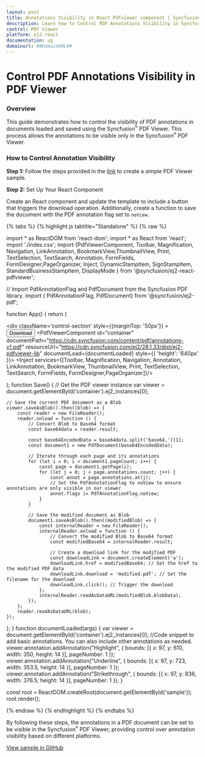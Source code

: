 ```yaml
---
layout: post
title: Annotations Visibility in React Pdfviewer component | Syncfusion
description: Learn how to Control PDF Annotations Visibility in Syncfusion React Pdfviewer component of Syncfusion Essential JS 2 and more.
control: PDF Viewer
platform: ej2-react
documentation: ug
domainurl: ##DomainURL##
---
```


# Control PDF Annotations Visibility in PDF Viewer

### Overview

This guide demonstrates how to control the visibility of PDF annotations in documents loaded and saved using the Syncfusion<sup style="font-size:70%">&reg;</sup> PDF Viewer. This process allows the annotations to be visible only in the Syncfusion<sup style="font-size:70%">&reg;</sup> PDF Viewer.

### How to Control Annotation Visibility

**Step 1:** Follow the steps provided in the [link](https://ej2.syncfusion.com/angular/documentation/pdfviewer/getting-started/) to create a simple PDF Viewer sample.


**Step 2:**  Set Up Your React Component

Create an React component and update the template to include a button that triggers the download operation. Additionally, create a function to save the document with the PDF annotation flag set to `noView`.

{% tabs %}
{% highlight js tabtitle="Standalone" %}
{% raw %} 

import * as ReactDOM from 'react-dom';
import * as React from 'react';
import './index.css';
import {PdfViewerComponent, Toolbar, Magnification, Navigation, LinkAnnotation, BookmarkView,ThumbnailView, Print, TextSelection, TextSearch, Annotation, FormFields, FormDesigner,PageOrganizer, Inject, DynamicStampItem, SignStampItem, StandardBusinessStampItem, DisplayMode
} from '@syncfusion/ej2-react-pdfviewer';

// Import PdfAnnotationFlag and PdfDocument from the Syncfusion PDF library. 
import { PdfAnnotationFlag, PdfDocument} from '@syncfusion/ej2-pdf';

function App() {
    return (<div>
    <div className='control-section' style={{marginTop: '50px'}} >
    <button onClick={Save}>Download</button>
        <PdfViewerComponent id="container" documentPath="https://cdn.syncfusion.com/content/pdf/annotations-v1.pdf"
        resourceUrl="https://cdn.syncfusion.com/ej2/28.1.33/dist/ej2-pdfviewer-lib" documentLoad={documentLoaded} style={{ 'height': '640px' }}>
            <Inject services={[Toolbar, Magnification, Navigation, Annotation, LinkAnnotation, BookmarkView, ThumbnailView, Print, TextSelection, TextSearch, FormFields, FormDesigner,PageOrganizer]}/>
        </PdfViewerComponent>
    </div>
</div>);
function Save() {
    // Get the PDF viewer instance
    var viewer = document.getElementById('container').ej2_instances[0];
    
    // Save the current PDF document as a Blob
    viewer.saveAsBlob().then((blob) => {
        const reader = new FileReader();
        reader.onload = function () {
            // Convert Blob to Base64 format
            const base64data = reader.result;

            const base64EncodedData = base64data.split('base64,')[1];
            const document1 = new PdfDocument(base64EncodedData);

            // Iterate through each page and its annotations
            for (let i = 0; i < document1.pageCount; i++) {
                const page = document1.getPage(i);
                for (let j = 0; j < page.annotations.count; j++) {
                    const annot = page.annotations.at(j);
                    // Set the PdfAnnotationFlag to noView to ensure annotations are only visible in our viewer
                    annot.flags |= PdfAnnotationFlag.noView;
                }
            }

            // Save the modified document as Blob
            document1.saveAsBlob().then((modifiedBlob) => {
                const internalReader = new FileReader();
                internalReader.onload = function () {
                    // Convert the modified Blob to Base64 format
                    const modifiedBase64 = internalReader.result;

                    // Create a download link for the modified PDF
                    const downloadLink = document.createElement('a');
                    downloadLink.href = modifiedBase64; // Set the href to the modified PDF data
                    downloadLink.download = 'modified.pdf'; // Set the filename for the download
                    downloadLink.click(); // Trigger the download
                };
                internalReader.readAsDataURL(modifiedBlob.blobData);
            });
        };
        reader.readAsDataURL(blob);
    });
};
}
function documentLoaded(args) {
    var viewer = document.getElementById('container').ej2_instances[0];
        //Code snippet to add basic annotations. You can also include other annotations as needed.
        viewer.annotation.addAnnotation("Highlight", {
            bounds: [{ x: 97, y: 610, width: 350, height: 14 }],
            pageNumber: 1
        });
        viewer.annotation.addAnnotation("Underline", {
            bounds: [{ x: 97, y: 723, width: 353.5, height: 14 }],
            pageNumber: 1
        });
        viewer.annotation.addAnnotation("Strikethrough", {
            bounds: [{ x: 97, y: 836, width: 376.5, height: 14 }],
            pageNumber: 1
        });
}

const root = ReactDOM.createRoot(document.getElementById('sample'));
root.render(<App />);

{% endraw %}
{% endhighlight %}
{% endtabs %}

By following these steps, the annotations in a PDF document can be set to be visible in the Syncfusion<sup style="font-size:70%">&reg;</sup> PDF Viewer, providing control over annotation visibility based on different platforms.

[View sample in GitHub](https://github.com/SyncfusionExamples/react-pdf-viewer-examples/tree/master/How%20to)